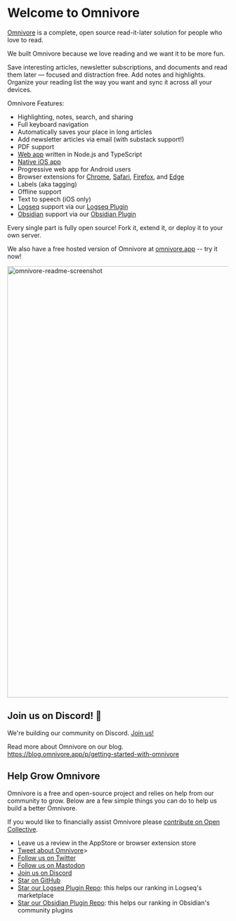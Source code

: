 # Welcome to Omnivore

[Omnivore](https://omnivore.app) is a complete, open source read-it-later solution for people who love to read.

We built Omnivore because we love reading and we want it to be more fun.

Save interesting articles, newsletter subscriptions, and documents and read them later — focused and distraction free. Add notes and highlights. Organize your reading list the way you want and sync it across all your devices.

Omnivore Features:

- Highlighting, notes, search, and sharing
- Full keyboard navigation
- Automatically saves your place in long articles
- Add newsletter articles via email (with substack support!)
- PDF support
- [Web app](https://omnivore.app/) written in Node.js and TypeScript
- [Native iOS app](https://omnivore.app/install/ios)
- Progressive web app for Android users
- Browser extensions for [Chrome](https://omnivore.app/install/chrome), [Safari](https://omnivore.app/install/safari), [Firefox](https://omnivore.app/install/firefox), and [Edge](https://omnivore.app/install/edge)
- Labels (aka tagging)
- Offline support
- Text to speech (iOS only)
- [Logseq](https://logseq.com/) support via our [Logseq Plugin](https://github.com/omnivore-app/logseq-omnivore)
- [Obsidian](https://obsidian.md/) support via our [Obsidian Plugin](https://github.com/omnivore-app/obsidian-omnivore)

Every single part is fully open source! Fork it, extend it, or deploy it to your own server.

We also have a free hosted version of Omnivore at [omnivore.app](https://omnivore.app/) -- try it now!

<img width="981" alt="omnivore-readme-screenshot" src="https://user-images.githubusercontent.com/75189/153696698-9e4f1bdd-5954-465b-8ab0-b4eacc60f779.png">

## Join us on Discord! :speech_balloon:

We're building our community on Discord. [Join us!](https://discord.gg/h2z5rppzz9)

Read more about Omnivore on our blog. <https://blog.omnivore.app/p/getting-started-with-omnivore>

## Help Grow Omnivore

Omnivore is a free and open-source project and relies on help from our community to grow. Below are a few simple things you can do to help us build a better Omnivore.

If you would like to financially assist Omnivore please [contribute on Open Collective](https://opencollective.com/omnivore).

- Leave us a review in the AppStore or browser extension store
- [Tweet about Omnivore](https://twitter.com/intent/tweet?text=I%20recently%20started%20using%20@OmnivoreApp%20as%20a%20free,%20open-source%20read-it-later%20app.%20Check%20it%20out:%20<https://omnivore.app)>
- [Follow us on Twitter](https://twitter.com/omnivoreapp)
- [Follow us on Mastodon](https://pkm.social/@omnivore)
- [Join us on Discord](https://discord.gg/h2z5rppzz9)
- [Star on GitHub](https://github.com/omnivore-app/omnivore)
- [Star our Logseq Plugin Repo](https://github.com/omnivore-app/logseq-omnivore): this helps our ranking in Logseq's marketplace
- [Star our Obsidian Plugin Repo](https://github.com/omnivore-app/obsidian-omnivore): this helps our ranking in Obsidian's community plugins

